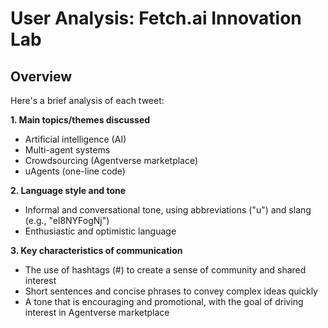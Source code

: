 # User Analysis: Fetch.ai Innovation Lab

## Overview

Here's a brief analysis of each tweet:

**1. Main topics/themes discussed**

* Artificial intelligence (AI)
* Multi-agent systems
* Crowdsourcing (Agentverse marketplace)
* uAgents (one-line code)

**2. Language style and tone**

* Informal and conversational tone, using abbreviations ("u") and slang (e.g., "el8NYFogNj")
* Enthusiastic and optimistic language

**3. Key characteristics of communication**

* The use of hashtags (#) to create a sense of community and shared interest
* Short sentences and concise phrases to convey complex ideas quickly
* A tone that is encouraging and promotional, with the goal of driving interest in Agentverse marketplace